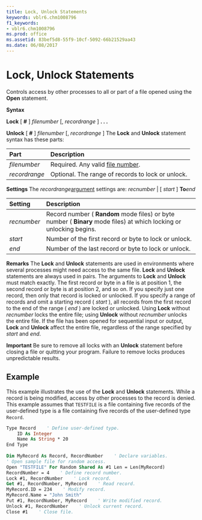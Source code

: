 ```yaml
---
title: Lock, Unlock Statements
keywords: vblr6.chm1008796
f1_keywords:
- vblr6.chm1008796
ms.prod: office
ms.assetid: 83bef5d8-55f9-10cf-5092-66b21529aa43
ms.date: 06/08/2017
---
```



# Lock, Unlock Statements

Controls access by other processes to all or part of a file opened using the **Open** statement.

 **Syntax**

 **Lock** [ **#** ] _filenumber_ [, _recordrange_ ]
 **. . .**

 **Unlock** [ **#** ] _filenumber_ [, _recordrange_ ]
The **Lock** and **Unlock** statement syntax has these parts:


|**Part**|**Description**|
|:-----|:-----|
| _filenumber_|Required. Any valid [file number](vbe-glossary.md).|
| _recordrange_|Optional. The range of records to lock or unlock.|
 **Settings**
The  _recordrange_[argument](vbe-glossary.md) settings are:
 _recnumber_ | [ _start_ ] **To**_end_


|**Setting**|**Description**|
|:-----|:-----|
| _recnumber_|Record number ( **Random** mode files) or byte number ( **Binary** mode files) at which locking or unlocking begins.|
| _start_|Number of the first record or byte to lock or unlock.|
| _end_|Number of the last record or byte to lock or unlock.|
 **Remarks**
The **Lock** and **Unlock** statements are used in environments where several processes might need access to the same file.
 **Lock** and **Unlock** statements are always used in pairs. The arguments to **Lock** and **Unlock** must match exactly.
The first record or byte in a file is at position 1, the second record or byte is at position 2, and so on. If you specify just one record, then only that record is locked or unlocked. If you specify a range of records and omit a starting record ( _start_ ), all records from the first record to the end of the range ( _end_ ) are locked or unlocked. Using **Lock** without _recnumber_ locks the entire file; using **Unlock** without _recnumber_ unlocks the entire file.
If the file has been opened for sequential input or output, **Lock** and **Unlock** affect the entire file, regardless of the range specified by _start_ and _end_.

 **Important**  Be sure to remove all locks with an **Unlock** statement before closing a file or quitting your program. Failure to remove locks produces unpredictable results.


## Example

This example illustrates the use of the **Lock** and **Unlock** statements. While a record is being modified, access by other processes to the record is denied. This example assumes that `TESTFILE` is a file containing five records of the user-defined type is a file containing five records of the user-defined type `Record`.


```vb
Type Record    ' Define user-defined type. 
    ID As Integer 
    Name As String * 20 
End Type 
 
Dim MyRecord As Record, RecordNumber    ' Declare variables. 
' Open sample file for random access. 
Open "TESTFILE" For Random Shared As #1 Len = Len(MyRecord) 
RecordNumber = 4    ' Define record number. 
Lock #1, RecordNumber    ' Lock record. 
Get #1, RecordNumber, MyRecord    ' Read record. 
MyRecord.ID = 234    ' Modify record. 
MyRecord.Name = "John Smith" 
Put #1, RecordNumber, MyRecord    ' Write modified record. 
Unlock #1, RecordNumber    ' Unlock current record. 
Close #1    ' Close file. 

```


